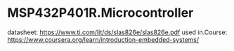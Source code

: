 # MSP432P401R.Microcontroller
datasheet: https://www.ti.com/lit/ds/slas826e/slas826e.pdf used in.Course: https://www.coursera.org/learn/introduction-embedded-systems/
